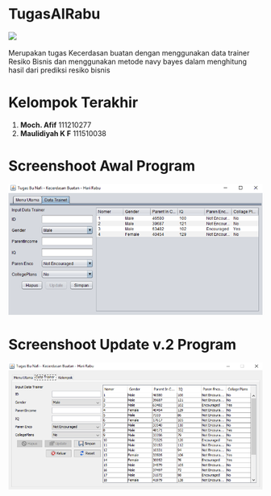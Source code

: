 # TugasAIRabu
<a href="https://netbeans.org/downloads/"><img src="https://img.shields.io/badge/Netbeans-8.2-orange.svg"/></a>

Merupakan tugas Kecerdasan buatan dengan menggunakan data trainer Resiko Bisnis dan menggunakan metode navy bayes dalam menghitung hasil dari prediksi resiko bisnis
# Kelompok Terakhir
1. <b>Moch. Afif</b> 111210277
2. <b>Maulidiyah K F</b> 111510038
# Screenshoot Awal Program
![alt text](https://github.com/mafifannisa/TugasAIRabu/raw/master/sc/1.PNG)
# Screenshoot Update v.2 Program
![alt text](https://github.com/mafifannisa/TugasAIRabu/raw/master/sc/2.PNG)
